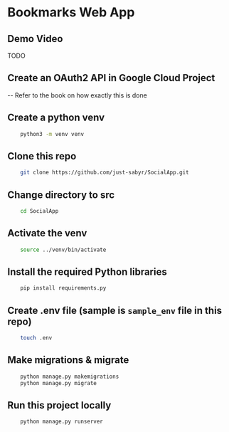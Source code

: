 # Bookmarks Web App 

## Demo Video
TODO

## Create an OAuth2 API in Google Cloud Project
-- Refer to the book on how exactly this is done

## Create a python venv
```bash
    python3 -m venv venv
```

## Clone this repo
```bash 
    git clone https://github.com/just-sabyr/SocialApp.git 
```

## Change directory to src
```bash
    cd SocialApp
```

## Activate the venv
```bash
    source ../venv/bin/activate
```

## Install the required Python libraries
```bash
    pip install requirements.py
```

## Create .env file (sample is `sample_env` file in this repo)
```bash
    touch .env
```

## Make migrations & migrate
```bash
    python manage.py makemigrations
    python manage.py migrate
```

## Run this project locally
```bash
    python manage.py runserver
```

